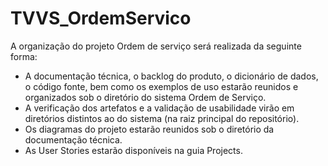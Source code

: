 # TVVS_OrdemServico

A organização do projeto Ordem de serviço será realizada da seguinte forma:

- A documentação técnica, o backlog do produto, o dicionário de dados, o código fonte, bem como os exemplos de uso estarão reunidos e organizados sob o diretório do sistema Ordem de Serviço. 
- A verificação dos artefatos e a validação de usabilidade virão em diretórios distintos ao do sistema (na raiz principal do repositório).
- Os diagramas do projeto estarão reunidos sob o diretório da documentação técnica.
- As User Stories estarão disponíveis na guia Projects.
